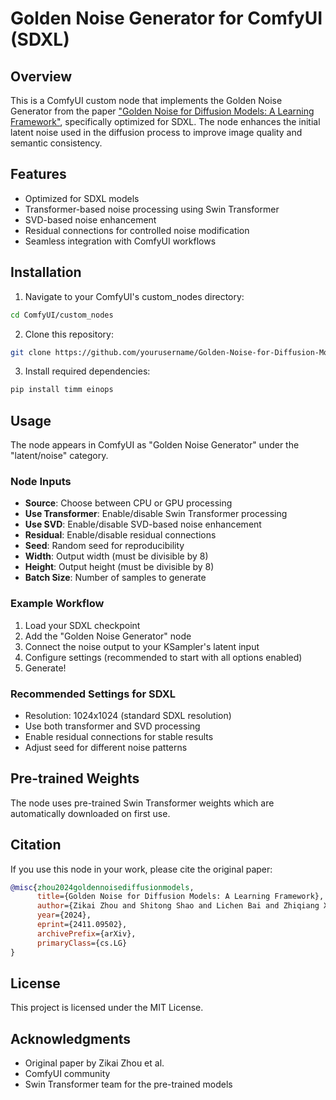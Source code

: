 # Golden Noise Generator for ComfyUI (SDXL)

## Overview

This is a ComfyUI custom node that implements the Golden Noise Generator from the paper ["Golden Noise for Diffusion Models: A Learning Framework"](https://arxiv.org/abs/2411.09502), specifically optimized for SDXL. The node enhances the initial latent noise used in the diffusion process to improve image quality and semantic consistency.

## Features

- Optimized for SDXL models
- Transformer-based noise processing using Swin Transformer
- SVD-based noise enhancement
- Residual connections for controlled noise modification
- Seamless integration with ComfyUI workflows

## Installation

1. Navigate to your ComfyUI's custom_nodes directory:
```bash
cd ComfyUI/custom_nodes
```

2. Clone this repository:
```bash
git clone https://github.com/yourusername/Golden-Noise-for-Diffusion-Models
```

3. Install required dependencies:
```bash
pip install timm einops
```

## Usage

The node appears in ComfyUI as "Golden Noise Generator" under the "latent/noise" category.

### Node Inputs
- **Source**: Choose between CPU or GPU processing
- **Use Transformer**: Enable/disable Swin Transformer processing
- **Use SVD**: Enable/disable SVD-based noise enhancement
- **Residual**: Enable/disable residual connections
- **Seed**: Random seed for reproducibility
- **Width**: Output width (must be divisible by 8)
- **Height**: Output height (must be divisible by 8)
- **Batch Size**: Number of samples to generate

### Example Workflow
1. Load your SDXL checkpoint
2. Add the "Golden Noise Generator" node
3. Connect the noise output to your KSampler's latent input
4. Configure settings (recommended to start with all options enabled)
5. Generate!

### Recommended Settings for SDXL
- Resolution: 1024x1024 (standard SDXL resolution)
- Use both transformer and SVD processing
- Enable residual connections for stable results
- Adjust seed for different noise patterns

## Pre-trained Weights

The node uses pre-trained Swin Transformer weights which are automatically downloaded on first use.

## Citation

If you use this node in your work, please cite the original paper:

```bibtex
@misc{zhou2024goldennoisediffusionmodels,
      title={Golden Noise for Diffusion Models: A Learning Framework}, 
      author={Zikai Zhou and Shitong Shao and Lichen Bai and Zhiqiang Xu and Bo Han and Zeke Xie},
      year={2024},
      eprint={2411.09502},
      archivePrefix={arXiv},
      primaryClass={cs.LG}
}
```

## License

This project is licensed under the MIT License.

## Acknowledgments

- Original paper by Zikai Zhou et al.
- ComfyUI community
- Swin Transformer team for the pre-trained models